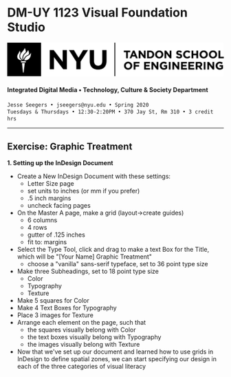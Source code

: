 # DM-UY 1123 Visual Foundation Studio

![NYU](nyu_soe_logo.png)
#### Integrated Digital Media • Technology, Culture & Society Department
`````
Jesse Seegers • jseegers@nyu.edu • Spring 2020
Tuesdays & Thursdays • 12:30-2:20PM • 370 Jay St, Rm 310 • 3 credit hrs
`````
---

## Exercise: Graphic Treatment



**1. Setting up the InDesign Document**

- Create a New InDesign Document with these settings:
  - Letter Size page
  - set units to inches (or mm if you prefer)
  - .5 inch margins
  - uncheck facing pages
- On the Master A page, make a grid (layout->create guides)
  - 6 columns
  - 4 rows
  - gutter of .125 inches
  - fit to: margins
- Select the Type Tool, click and drag to make a text Box for the Title, which will be "[Your Name] Graphic Treatment"
  - choose a "vanilla" sans-serif typeface, set to 36 point type size
- Make three Subheadings, set to 18 point type size
  - Color
  - Typography
  - Texture
- Make 5 squares for Color
- Make 4 Text Boxes for Typography
- Place 3 images for Texture
- Arrange each element on the page, such that 
  - the squares visually belong with Color
  - the text boxes visually belong with Typography
  - the images visually belong with Texture
- Now that we've set up our document and learned how to use grids in InDesign to define spatial zones, we can start specifying our design in each of the three categories of visual literacy



